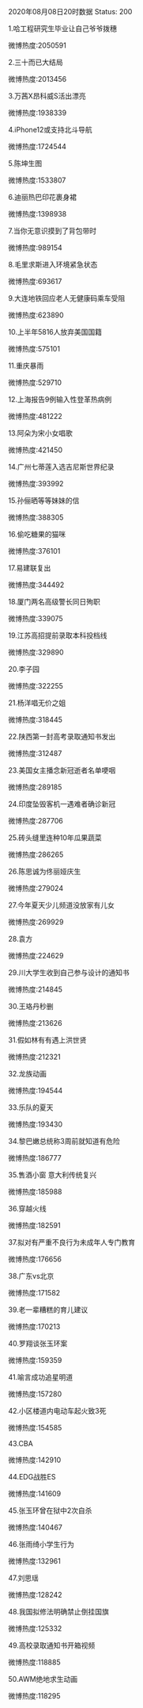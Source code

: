 2020年08月08日20时数据
Status: 200

1.哈工程研究生毕业让自己爷爷拨穗

微博热度:2050591

2.三十而已大结局

微博热度:2013456

3.万茜X昂科威S活出漂亮

微博热度:1938339

4.iPhone12或支持北斗导航

微博热度:1724544

5.陈坤生图

微博热度:1533807

6.迪丽热巴印花裹身裙

微博热度:1398938

7.当你无意识摸到了背包带时

微博热度:989154

8.毛里求斯进入环境紧急状态

微博热度:693617

9.大连地铁回应老人无健康码乘车受阻

微博热度:623890

10.上半年5816人放弃美国国籍

微博热度:575101

11.重庆暴雨

微博热度:529710

12.上海报告9例输入性登革热病例

微博热度:481222

13.阿朵为宋小女唱歌

微博热度:421450

14.广州七蒂莲入选吉尼斯世界纪录

微博热度:393992

15.孙俪晒等等妹妹的信

微博热度:388305

16.偷吃糖果的猫咪

微博热度:376101

17.易建联复出

微博热度:344492

18.厦门两名高级警长同日殉职

微博热度:339075

19.江苏高招提前录取本科投档线

微博热度:329890

20.李子园

微博热度:322255

21.杨洋唱无价之姐

微博热度:318445

22.陕西第一封高考录取通知书发出

微博热度:312487

23.美国女主播念新冠逝者名单哽咽

微博热度:289185

24.印度坠毁客机一遇难者确诊新冠

微博热度:287706

25.砖头缝里连种10年瓜果蔬菜

微博热度:286265

26.陈思诚为佟丽娅庆生

微博热度:279024

27.今年夏天少儿频道没放家有儿女

微博热度:269929

28.袁方

微博热度:224629

29.川大学生收到自己参与设计的通知书

微博热度:214845

30.王珞丹秒删

微博热度:213626

31.假如林有有遇上洪世贤

微博热度:212321

32.龙族动画

微博热度:194544

33.乐队的夏天

微博热度:193430

34.黎巴嫩总统称3周前就知道有危险

微博热度:186777

35.售酒小窗 意大利传统复兴

微博热度:185988

36.穿越火线

微博热度:182591

37.拟对有严重不良行为未成年人专门教育

微博热度:176656

38.广东vs北京

微博热度:171582

39.老一辈糟糕的育儿建议

微博热度:170213

40.罗翔谈张玉环案

微博热度:159359

41.喻言成功追星明道

微博热度:157280

42.小区楼道内电动车起火致3死

微博热度:154585

43.CBA

微博热度:142910

44.EDG战胜ES

微博热度:141609

45.张玉环曾在狱中2次自杀

微博热度:140467

46.张雨绮小学生行为

微博热度:132961

47.刘思瑶

微博热度:128242

48.我国拟修法明确禁止倒挂国旗

微博热度:125332

49.高校录取通知书开箱视频

微博热度:118885

50.AWM绝地求生动画

微博热度:118295

